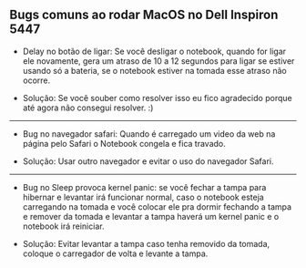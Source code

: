 ## Bugs comuns ao rodar MacOS no Dell Inspiron 5447

- Delay no botão de ligar: Se você desligar o notebook, quando for ligar ele novamente, gera um atraso de 10 a 12 segundos
para ligar se estiver usando só a bateria, se o notebook estiver na tomada esse atraso não ocorre.
* Solução: Se você souber como resolver isso eu fico agradecido porque até agora não consegui resolver. :) 
------------------------------------
- Bug no navegador safari: Quando é carregado um video da web na página pelo Safari o Notebook congela e fica travado.
* Solução: Usar outro navegador e evitar o uso do navegador Safari.
------------------------------------
- Bug no Sleep provoca kernel panic: se você fechar a tampa para hibernar e levantar irá funcionar normal, caso
o notebook esteja carregando na tomada e você colocar ele pra dormir fechando a tampa e remover da tomada 
e levantar a tampa haverá um kernel panic e o notebook irá reiniciar.
*  Solução: Evitar levantar a tampa caso tenha removido da tomada, coloque o carregador de volta e levante a tampa.
